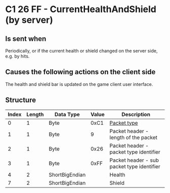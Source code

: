 # C1 26 FF - CurrentHealthAndShield (by server)

## Is sent when

Periodically, or if the current health or shield changed on the server side, e.g. by hits.

## Causes the following actions on the client side

The health and shield bar is updated on the game client user interface.

## Structure

| Index | Length | Data Type | Value | Description |
|-------|--------|-----------|-------|-------------|
| 0 | 1 |   Byte   | 0xC1  | [Packet type](PacketTypes.md) |
| 1 | 1 |    Byte   |   9   | Packet header - length of the packet |
| 2 | 1 |    Byte   | 0x26  | Packet header - packet type identifier |
| 3 | 1 |    Byte   | 0xFF  | Packet header - sub packet type identifier |
| 4 | 2 | ShortBigEndian |  | Health |
| 7 | 2 | ShortBigEndian |  | Shield |